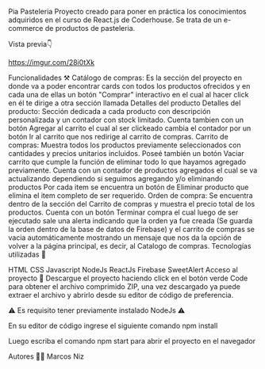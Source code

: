Pia Pasteleria
Proyecto creado para poner en práctica los conocimientos adquiridos en el curso de React.js de Coderhouse. Se trata de un e-commerce de productos de pasteleria.

Vista previa👇

https://imgur.com/28i0tXk

Funcionalidades ⚒️
Catálogo de compras: Es la sección del proyecto en donde va a poder encontrar cards con todos los productos ofrecidos y en cada una de ellas un botón "Comprar" interactivo en el cual al hacer click en él te dirige a otra sección llamada Detalles del producto
Detalles del producto: Sección dedicada a cada producto con descripción personalizada y un contador con stock limitado. Cuenta tambien con un botón Agregar al carrito el cual al ser clickeado cambia el contador por un botón Ir al carrito que nos redirige al carrito de compras.
Carrito de compras: Muestra todos los productos previamente seleccionados con cantidades y precios unitarios incluidos.
Poseé también un botón Vaciar carrito que cumple la función de eliminar todo lo que hayamos agregado previamente.
Cuenta con un contador de productos agregados el cual se va actualizando dependiendo si seguimos agregando y/o eliminando productos
Por cada item se encuentra un botón de Eliminar producto que elimina el item completo de ser requerido.
Orden de compra: Se encuentra dentro de la sección del Carrito de compras y muestra el precio total de los productos. Cuenta con un botón Terminar compra el cual luego de ser ejecutado sale una alerta indicando que la orden ya fue creada (Se guarda la orden dentro de la base de datos de Firebase) y el carrito de compras se vacia automáticamente mostrando un mensaje que nos da la opción de volver a la página principal, es decir, al Catalogo de compras.
Tecnologías utilizadas 🎯

HTML
CSS
Javascript
NodeJs
ReactJs
Firebase
SweetAlert
Acceso al proyecto 📂
Descargue el proyecto haciendo click en el botón verde Code para obtener el archivo comprimido ZIP, una vez descargado ya puede extraer el archivo y abrirlo desde su editor de código de preferencia.

⚠️ Es requisito tener previamente instalado NodeJs ⚠️

En su editor de código ingrese el siguiente comando npm install

Luego escriba el comando npm start para abrir el proyecto en el navegador

Autores 👩‍💻
Marcos Niz